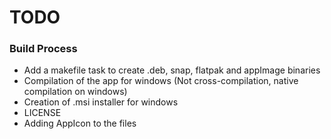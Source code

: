  # TODO
 ### Build Process
- Add a makefile task to create .deb, snap, flatpak and appImage binaries
- Compilation of the app for windows (Not cross-compilation, native compilation on windows)
- Creation of .msi installer for windows
- LICENSE
- Adding AppIcon to the files